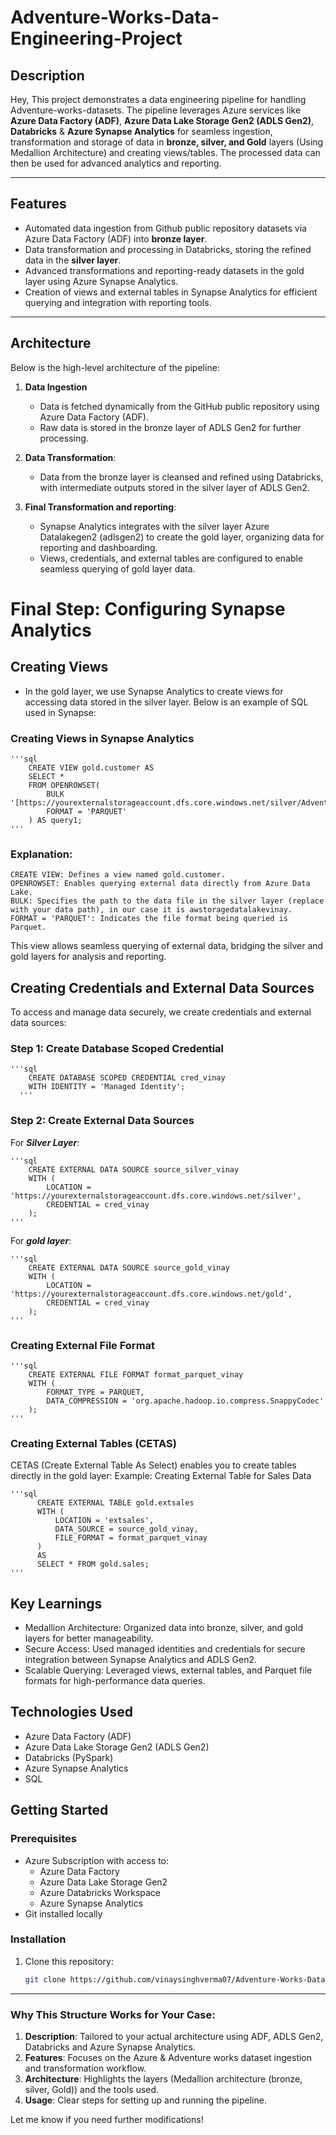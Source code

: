 # Adventure-Works-Data-Engineering-Project

## Description
Hey, This project demonstrates a data engineering pipeline for handling Adventure-works-datasets. The pipeline leverages Azure services like **Azure Data Factory (ADF)**, **Azure Data Lake Storage Gen2 (ADLS Gen2)**, **Databricks** & **Azure Synapse Analytics** for seamless ingestion, transformation and storage of data in **bronze, silver, and Gold** layers (Using Medallion Architecture) and creating views/tables. The processed data can then be used for advanced analytics and reporting.

---
## Features
- Automated data ingestion from Github public repository datasets via Azure Data Factory (ADF) into **bronze layer**.
- Data transformation and processing in Databricks, storing the refined data in the **silver layer**.
- Advanced transformations and reporting-ready datasets in the gold layer using Azure Synapse Analytics.
- Creation of views and external tables in Synapse Analytics for efficient querying and integration with reporting tools.

---

## Architecture
Below is the high-level architecture of the pipeline:

1. **Data Ingestion**
    - Data is fetched dynamically from the GitHub public repository using Azure Data Factory (ADF).
    - Raw data is stored in the bronze layer of ADLS Gen2 for further processing.

2. **Data Transformation**:
   - Data from the bronze layer is cleansed and refined using Databricks, with intermediate outputs stored in the silver layer of ADLS Gen2.

3. **Final Transformation and reporting**:
   - Synapse Analytics integrates with the silver layer Azure Datalakegen2 (adlsgen2) to create the gold layer, organizing data for reporting and dashboarding.
   - Views, credentials, and external tables are configured to enable seamless querying of gold layer data.


# Final Step: Configuring Synapse Analytics
  ## Creating Views
  
  - In the gold layer, we use Synapse Analytics to create views for accessing data stored in the silver layer. Below is an example of SQL used in Synapse:
  
  ### Creating Views in Synapse Analytics  

    '''sql
        CREATE VIEW gold.customer AS  
        SELECT *  
        FROM OPENROWSET(  
            BULK '[https://yourexternalstorageaccount.dfs.core.windows.net/silver/AdventureWorks_Customers/]',  
            FORMAT = 'PARQUET'  
        ) AS query1;
    '''
  
  ### Explanation:

    CREATE VIEW: Defines a view named gold.customer.
    OPENROWSET: Enables querying external data directly from Azure Data Lake.
    BULK: Specifies the path to the data file in the silver layer (replace with your data path), in our case it is awstoragedatalakevinay.
    FORMAT = 'PARQUET': Indicates the file format being queried is Parquet.
    
  This view allows seamless querying of external data, bridging the silver and gold layers for analysis and reporting.

  ## Creating Credentials and External Data Sources

  To access and manage data securely, we create credentials and external data sources:

  ### Step 1: Create Database Scoped Credential

    '''sql
        CREATE DATABASE SCOPED CREDENTIAL cred_vinay  
        WITH IDENTITY = 'Managed Identity';
      '''
  
  ### Step 2: Create External Data Sources

  For ***Silver Layer***:

    '''sql
        CREATE EXTERNAL DATA SOURCE source_silver_vinay  
        WITH (  
            LOCATION = 'https://yourexternalstorageaccount.dfs.core.windows.net/silver',  
            CREDENTIAL = cred_vinay  
        );
    '''
  
  For ***gold layer***:

    '''sql
        CREATE EXTERNAL DATA SOURCE source_gold_vinay  
        WITH (  
            LOCATION = 'https://yourexternalstorageaccount.dfs.core.windows.net/gold',  
            CREDENTIAL = cred_vinay  
        );
    '''

  ### Creating External File Format

    '''sql
        CREATE EXTERNAL FILE FORMAT format_parquet_vinay  
        WITH (  
            FORMAT_TYPE = PARQUET,  
            DATA_COMPRESSION = 'org.apache.hadoop.io.compress.SnappyCodec'  
        );
    '''
  
  ### Creating External Tables (CETAS)
  CETAS (Create External Table As Select) enables you to create tables directly in the gold layer:
  Example: Creating External Table for Sales Data

    '''sql
          CREATE EXTERNAL TABLE gold.extsales  
          WITH (  
              LOCATION = 'extsales',  
              DATA_SOURCE = source_gold_vinay,  
              FILE_FORMAT = format_parquet_vinay  
          )  
          AS  
          SELECT * FROM gold.sales;
    '''


## Key Learnings
- Medallion Architecture: Organized data into bronze, silver, and gold layers for better manageability.
- Secure Access: Used managed identities and credentials for secure integration between Synapse Analytics and ADLS Gen2.
- Scalable Querying: Leveraged views, external tables, and Parquet file formats for high-performance data queries.

## Technologies Used
- Azure Data Factory (ADF)
- Azure Data Lake Storage Gen2 (ADLS Gen2)
- Databricks (PySpark)
- Azure Synapse Analytics
- SQL

## Getting Started

### Prerequisites
- Azure Subscription with access to:
  - Azure Data Factory
  - Azure Data Lake Storage Gen2
  - Azure Databricks Workspace
  - Azure Synapse Analytics
- Git installed locally

### Installation
1. Clone this repository:
   ```bash
   git clone https://github.com/vinaysinghverma07/Adventure-Works-Data-Engineering-Project.git

---

### **Why This Structure Works for Your Case**:
1. **Description**: Tailored to your actual architecture using ADF, ADLS Gen2, Databricks and Azure Synapse Analytics.
2. **Features**: Focuses on the Azure & Adventure works dataset ingestion and transformation workflow.
3. **Architecture**: Highlights the layers (Medallion architecture (bronze, silver, Gold)) and the tools used.
4. **Usage**: Clear steps for setting up and running the pipeline.


Let me know if you need further modifications!
